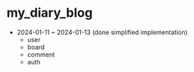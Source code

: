 # my_diary_blog

- 2024-01-11 ~ 2024-01-13 (done simplified implementation)
  - user
  - board
  - comment
  - auth
